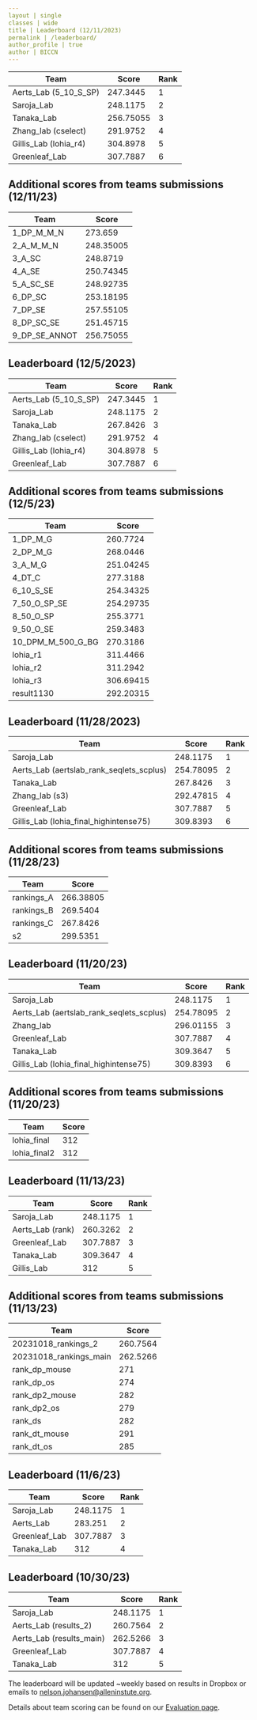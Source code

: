 ```yaml
---
layout | single
classes | wide
title | Leaderboard (12/11/2023)
permalink | /leaderboard/
author_profile | true
author | BICCN
---
```


Team | Score | Rank
--- | --- | --- 
Aerts_Lab (5_10_S_SP) | 247.3445 | 1
Saroja_Lab | 248.1175 | 2
Tanaka_Lab | 256.75055 | 3
Zhang_lab (cselect) | 291.9752 | 4
Gillis_Lab (lohia_r4) | 304.8978 | 5
Greenleaf_Lab | 307.7887 | 6

## Additional scores from teams submissions (12/11/23)

Team | Score 
--- | --- 
1_DP_M_M_N | 273.659
2_A_M_M_N | 248.35005
3_A_SC | 248.8719
4_A_SE | 250.74345
5_A_SC_SE | 248.92735
6_DP_SC | 253.18195
7_DP_SE | 257.55105
8_DP_SC_SE | 251.45715
9_DP_SE_ANNOT | 256.75055

## Leaderboard (12/5/2023)

Team | Score | Rank
--- | --- | --- 
Aerts_Lab (5_10_S_SP) | 247.3445 | 1
Saroja_Lab | 248.1175 | 2
Tanaka_Lab | 267.8426 | 3
Zhang_lab (cselect) | 291.9752 | 4
Gillis_Lab (lohia_r4) | 304.8978 | 5
Greenleaf_Lab | 307.7887 | 6

## Additional scores from teams submissions (12/5/23)

Team | Score 
--- | --- 
1_DP_M_G | 260.7724
2_DP_M_G | 268.0446
3_A_M_G | 251.04245
4_DT_C | 277.3188
6_10_S_SE | 254.34325
7_50_O_SP_SE | 254.29735
8_50_O_SP | 255.3771
9_50_O_SE | 259.3483
10_DPM_M_500_G_BG | 270.3186
lohia_r1 | 311.4466
lohia_r2 | 311.2942
lohia_r3 | 306.69415
result1130 | 292.20315

## Leaderboard (11/28/2023)

Team | Score | Rank
--- | --- | --- 
Saroja_Lab | 248.1175 | 1
Aerts_Lab (aertslab_rank_seqlets_scplus) | 254.78095 | 2
Tanaka_Lab | 267.8426 | 3
Zhang_lab (s3) | 292.47815 | 4
Greenleaf_Lab | 307.7887 | 5
Gillis_Lab (lohia_final_highintense75) | 309.8393 | 6

## Additional scores from teams submissions (11/28/23)

Team | Score 
--- | --- 
rankings_A | 266.38805
rankings_B | 269.5404
rankings_C | 267.8426
s2 | 299.5351

## Leaderboard (11/20/23)

Team | Score | Rank
--- | --- | --- 
Saroja_Lab | 248.1175 | 1
Aerts_Lab (aertslab_rank_seqlets_scplus) | 254.78095 | 2
Zhang_lab | 296.01155 | 3
Greenleaf_Lab | 307.7887 | 4
Tanaka_Lab | 309.3647 | 5
Gillis_Lab (lohia_final_highintense75) | 309.8393 | 6

## Additional scores from teams submissions (11/20/23)

Team | Score 
--- | --- 
lohia_final | 312
lohia_final2 | 312

## Leaderboard (11/13/23)

Team | Score | Rank
--- | --- | --- 
Saroja_Lab | 248.1175 | 1
Aerts_Lab (rank) | 260.3262 | 2
Greenleaf_Lab | 307.7887 | 3
Tanaka_Lab | 309.3647 | 4
Gillis_Lab | 312 | 5

## Additional scores from teams submissions (11/13/23)

Team | Score 
--- | --- 
20231018_rankings_2 | 260.7564
20231018_rankings_main | 262.5266
rank_dp_mouse | 271
rank_dp_os | 274
rank_dp2_mouse | 282
rank_dp2_os | 279
rank_ds | 282
rank_dt_mouse | 291
rank_dt_os | 285

## Leaderboard (11/6/23)

Team | Score | Rank
--- | --- | --- 
Saroja_Lab | 248.1175 | 1
Aerts_Lab | 283.251 | 2
Greenleaf_Lab | 307.7887 | 3
Tanaka_Lab | 312 | 4

## Leaderboard (10/30/23)

Team | Score | Rank
--- | --- | --- 
Saroja_Lab | 248.1175 | 1
Aerts_Lab (results_2) | 260.7564 | 2
Aerts_Lab (results_main) | 262.5266 | 3
Greenleaf_Lab | 307.7887 | 4
Tanaka_Lab | 312 | 5

The leaderboard will be updated ~weekly based on results in Dropbox or emails to nelson.johansen@alleninstute.org.

Details about team scoring can be found on our [Evaluation page](https//biccnchallenge.org/evaluation/#evaluation-metrics).

